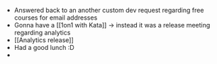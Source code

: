 - Answered back to an another custom dev request regarding free courses for email addresses
- Gonna have a [[1on1 with Kata]] -> instead it was a release meeting regarding analytics
- [[Analytics release]]
- Had a good lunch :D 
- 